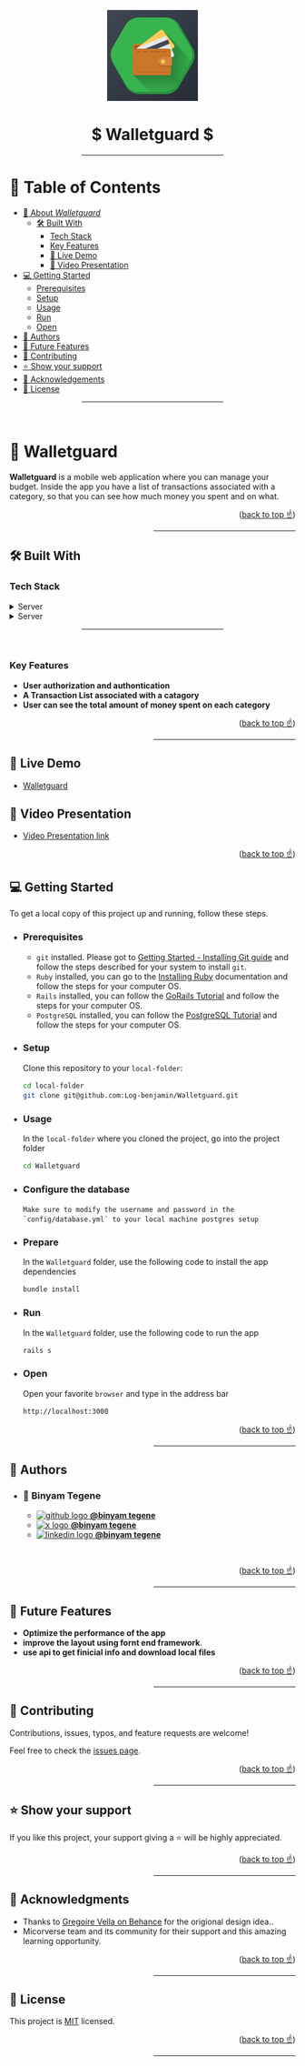 <a name="readme-top"></a>

<div align="center">

  <img src="app\assets\images\wallet-guard.png" alt="logo" width="160" height="auto" />
  <br/>
<h1>$ Walletguard $</h1>
</div>

<div align="center"><hr width="250px"/></div>

# 📗 Table of Contents

- [📖 About *Walletguard*](#about-project)
  - [🛠 Built With](#built-with)
    - [Tech Stack](#tech-stack)
    - [Key Features](#key-features)
    - [🚀 Live Demo](#live-demo)
    - [🎥 Video Presentation](#video)
- [💻 Getting Started](#getting-started)
  - [Prerequisites](#prerequisites)
  - [Setup](#setup)
  - [Usage](#usage)
  - [Run](#run)
  - [Open](#open)
- [👥 Authors](#author)
- [🔭 Future Features](#future-features)
- [🤝 Contributing](#contributing)
- [⭐️ Show your support](#support)
- [🙏 Acknowledgements](#acknowledgements)
- [📝 License](#license)

<div align="center"><hr width="250px"/></div><br />

# 📖 **Walletguard** <a name="about-project"></a>

**Walletguard** is a mobile web application where you can manage your budget. Inside the app you have a list of transactions associated with a category, so that you can see how much money you spent and on what.
 
<p align="right">(<a href="#readme-top">back to top ☝️</a>)</p>
<div align="right"><hr width="250px"/></div>

## 🛠 Built With <a name="built-with"></a>
### Tech Stack <a name="tech-stack"></a>

<details>
<summary>Server</summary>
  <ul>
     <li>
      <a href="https://www.ruby-lang.org/en/">
      <img width="16px" height="auto" src="https://upload.wikimedia.org/wikipedia/commons/thumb/7/73/Ruby_logo.svg/198px-Ruby_logo.svg.png?20101129171534" alt="ruby logo" />
      Ruby
      </a>
    </li>
    <li>
      <a href="https://rubyonrails.org/">
      <img width="16px" height="auto" src="https://ik.imagekit.io/dqd3uh1at/rails-red-logo.svg?updatedAt=1697475084871" alt="ruby logo" />
      Rails
      </a>
    </li>
  </ul>
  </details>

<details>
<summary>Server</summary>
  <ul>
    <li>
      <a href="https://www.postgresql.org/">
      <img width="16px" height="auto" src="https://wiki.postgresql.org/images/3/30/PostgreSQL_logo.3colors.120x120.png" alt="postgreSQL logo" />
      PostgreSQL
      </a>
    </li>
  </ul>
  </details>

<div align="center"><hr width="250px"/></div><br />

### Key Features <a name="key-features"></a>
- **User authorization and authontication**
- **A Transaction List associated with a catagory**
- **User can see the total amount of money spent on each category**

<p align="right">(<a href="#readme-top">back to top ☝️</a>)</p>
<div align="right"><hr width="250px"/></div>

## 🚀  Live Demo <a href="#live-demo"></a>
- [Walletguard ](https://walletguard-5xpi.onrender.com)

## 🎥 Video Presentation <a name="#video"></a>
- [Video Presentation link](https://drive.google.com/file/d/1NousWOF9_iYVyd4SxmNo8H3P432ZrY-i/view?usp=sharing)
<p align="right">(<a href="#readme-top">back to top ☝️</a>)</p>

## 💻 Getting Started <a name="getting-started"></a>
To get a local copy of this project up and running, follow these steps.

- ### Prerequisites
  - `git` installed. Please got to [Getting Started - Installing Git guide](https://git-scm.com/book/en/v2/Getting-Started-Installing-Git) and follow the steps described for your system to install `git`.
  - `Ruby` installed, you can go to the [Installing Ruby](https://www.ruby-lang.org/en/documentation/installation/) documentation and follow the steps for your computer OS.
  - `Rails` installed, you can follow the [GoRails Tutorial](https://gorails.com/setup/) and follow the steps for your computer OS.
  - `PostgreSQL` installed, you can follow the [PostgreSQL Tutorial](https://www.postgresqltutorial.com/) and follow the steps for your computer OS.

- ### Setup
  Clone this repository to your `local-folder`:
  ```sh
  cd local-folder
  git clone git@github.com:Log-benjamin/Walletguard.git
  ```

- ### Usage
  In the `local-folder` where you cloned the project, go into the project folder
  ```sh
  cd Walletguard
  ```

- ### Configure the database 
  ``` Make sure to modify the username and password in the `config/database.yml` to your local machine postgres setup ```
- ### Prepare
  In the `Walletguard` folder, use the following code to install the app dependencies
  ```rb
  bundle install
  ```

- ### Run
  In the `Walletguard` folder, use the following code to run the app
  ```rb
  rails s
  ```

- ### Open
  Open your favorite `browser` and type in the address bar
  ```sh
  http://localhost:3000
  ```

<p align="right">(<a href="#readme-top">back to top ☝️</a>)</p>
<div align="right"><hr width="250px"/></div>

## 👥 Authors <a name="author"></a>
- ### 👤 <b>Binyam Tegene</b>
  <ul>
    <li>
      <a href="https://github.com/Log-benjamin">
      <img width="16px" src="https://upload.wikimedia.org/wikipedia/commons/2/24/Github_logo_svg.svg" alt="github logo" />
      <b>@binyam tegene</b>
      </a>
    </li>
    <li>
      <a href="https://twitter.com/@binyam_tegene">
      <img width="16px" src="https://ik.imagekit.io/dqd3uh1at/x-new-logo.svg?updatedAt=1697475085598" alt="x logo" />
      <b>@binyam tegene</b>
      </a>
    </li>
    <li>
      <a href="https://www.linkedin.com/in/binyam-tegene-4b77ab265">
      <img width="16px" src="https://upload.wikimedia.org/wikipedia/commons/c/ca/LinkedIn_logo_initials.png" alt="linkedin logo" />
      <b>@binyam tegene</b>
      </a>
    </li>
  </ul>
<br />

<p align="right">(<a href="#readme-top">back to top ☝️</a>)</p>
<div align="right"><hr width="250px"/></div>

## 🔭 Future Features <a name="future-features"></a>
- **Optimize the performance of the app**
- **improve the layout using fornt end framework**.
- **use api to get finicial info and download local files**

<p align="right">(<a href="#readme-top">back to top ☝️</a>)</p>
<div align="right"><hr width="250px"/></div>

## 🤝 Contributing <a name="contributing"></a>
Contributions, issues, typos, and feature requests are welcome!

Feel free to check the [issues page](../../issues/).

<p align="right">(<a href="#readme-top">back to top ☝️</a>)</p>
<div align="right"><hr width="250px"/></div>

## ⭐️ Show your support <a name="support"></a>
If you like this project, your support giving a ⭐ will be highly appreciated.

<p align="right">(<a href="#readme-top">back to top ☝️</a>)</p>
<div align="right"><hr width="250px"/></div>

## 🙏 Acknowledgments <a name="acknowledgements"></a>
- Thanks to  [Gregoire Vella on Behance](https://www.behance.net/gregoirevella) for the origional design idea..
- Micorverse team and its community for their support and this amazing learning opportunity.
<p align="right">(<a href="#readme-top">back to top ☝️</a>)</p>
<div align="right"><hr width="250px"/></div>

## 📝 License <a name="license"></a>
This project is [MIT](./LICENSE) licensed.

<p align="right">(<a href="#readme-top">back to top ☝️</a>)</p>
<div align="right"><hr width="250px"/></div>
